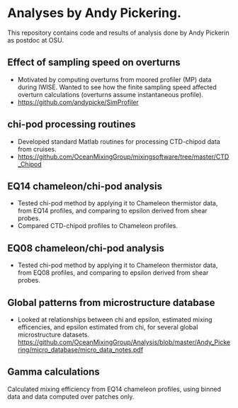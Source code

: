 # Analyses by Andy Pickering.

This repository contains code and results of analysis done by Andy Pickerin as postdoc at OSU.


## Effect of sampling speed on overturns 
- Motivated by computing overturns from moored profiler (MP) data during IWISE. Wanted to see how the finite sampling speed affected overturn calculations (overturns assume instantaneous profile).
- <https://github.com/andypicke/SimProfiler>

## chi-pod processing routines
- Developed standard Matlab routines for processing CTD-chipod data from cruises. 
- <https://github.com/OceanMixingGroup/mixingsoftware/tree/master/CTD_Chipod>

## EQ14 chameleon/chi-pod analysis 
- Tested chi-pod method by applying it to Chameleon thermistor data, from EQ14 profiles, and comparing to epsilon derived from shear probes.
- Compared CTD-chipod profiles to Chameleon profiles.

## EQ08 chameleon/chi-pod analysis 
- Tested chi-pod method by applying it to Chameleon thermistor data, from EQ08 profiles, and comparing to epsilon derived from shear probes.

## Global patterns from microstructure database
- Looked at relationships between chi and epsilon, estimated mixing efficencies, and epsilon estimated from chi, for several global microstructure datasets.
<https://github.com/OceanMixingGroup/Analysis/blob/master/Andy_Pickering/micro_database/micro_data_notes.pdf>

## Gamma calculations
Calculated mixing efficiency from EQ14 chameleon profiles, using binned data and data computed over patches only. 


